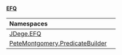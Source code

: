 #### [EFQ](index 'index')

| Namespaces | |
| :--- | :--- |
| [JDege.EFQ](JDege_EFQ 'JDege.EFQ') |  |
| [PeteMontgomery.PredicateBuilder](PeteMontgomery_PredicateBuilder 'PeteMontgomery.PredicateBuilder') |  |
